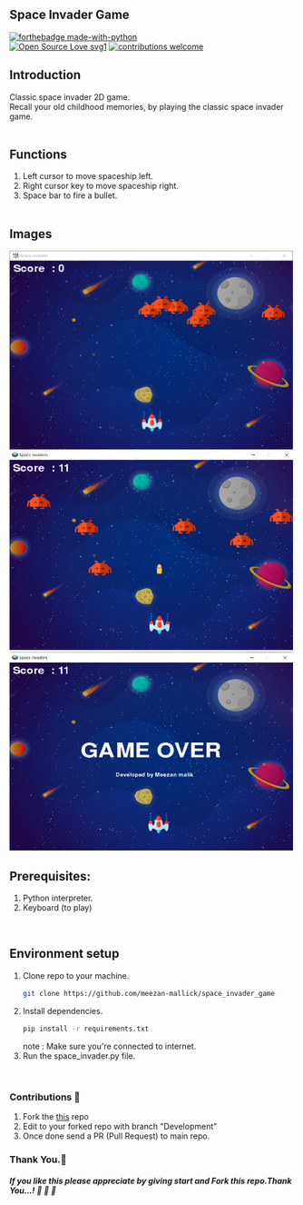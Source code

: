 ## Space Invader Game<br>

[![forthebadge made-with-python](http://ForTheBadge.com/images/badges/made-with-python.svg)](https://www.python.org/)<br>
 [![Open Source Love svg1](https://badges.frapsoft.com/os/v1/open-source.svg?v=103)](https://github.com/ellerbrock/open-source-badges/)
[![contributions welcome](https://img.shields.io/badge/contributions-welcome-brightgreen.svg?style=flat)](https://github.com/subahanii/Whatsapp-Chat-Analyzer/issues)


## Introduction
Classic space invader 2D game.<br>
Recall your old childhood memories, by playing the classic space invader game.
<br><br>

## Functions
1) Left cursor to move spaceship left.
2) Right cursor key to move spaceship right.
3) Space bar to fire a bullet.
<br><br>

## Images
<img src= "https://github.com/meezan-mallick/space_invader_game/blob/master/readme_images/image_1.PNG?raw=true" height=350 width=500 />
<br>
<img src= "https://github.com/meezan-mallick/space_invader_game/blob/master/readme_images/image_2.PNG?raw=true" height=350 width=500 />
<br>
<img src= "https://github.com/meezan-mallick/space_invader_game/blob/master/readme_images/image_3.png?raw=true" height=350 width=500 />

## Prerequisites:
1) Python interpreter.
2) Keyboard (to play)
<br>

## Environment setup
1) Clone repo to your machine.
   ```sh
   git clone https://github.com/meezan-mallick/space_invader_game
   ```
2) Install dependencies.
    ```sh
    pip install -r requirements.txt
   ```
   note : Make sure you're connected to internet.
3) Run the space_invader.py file.<br>
<br>

### Contributions :handshake:
1) Fork the [this](https://github.com/meezan-mallick/space_invader_game) repo
2) Edit to your forked repo with branch "Development"
3) Once done send a PR (Pull Request) to main repo.


### Thank You.:pray:
##### If you like this please appreciate by giving start and Fork this repo.Thank You...! :clap: :clap: :clap:


